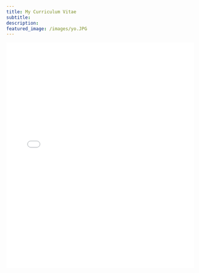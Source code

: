 ```yaml
---
title: My Curriculum Vitae
subtitle: 
description: 
featured_image: /images/yo.JPG
---
```


<embed src="CV_2021.pdf" align="center" width="500" height="600" type="application/pdf">